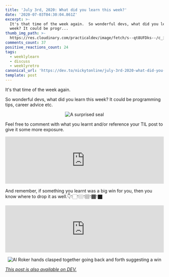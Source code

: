 ```yaml
---
title: 'July 3rd, 2020: What did you learn this week?'
date: '2020-07-03T04:30:04.861Z'
excerpt: >-
  It's that time of the week again.  So wonderful devs, what did you learn this
  week? It could be progr...
thumb_img_path: >-
  https://res.cloudinary.com/practicaldev/image/fetch/s--qt8UFDks--/c_imagga_scale,f_auto,fl_progressive,h_420,q_auto,w_1000/https://dev-to-uploads.s3.amazonaws.com/i/ig078sl8bq8kjcqrbnjm.png
comments_count: 37
positive_reactions_count: 24
tags:
  - weeklylearn
  - discuss
  - weeklyretro
canonical_url: 'https://dev.to/nickytonline/july-3rd-2020-what-did-you-learn-this-week-5h15'
template: post
---
```

It's that time of the week again.

So wonderful devs, what did you learn this week? It could be programming tips, career advice etc.

<center>

![A surprised seal](https://media.giphy.com/media/ZYdUijuxHE5eU/giphy.gif)

</center>

Feel free to comment with what you learnt and/or reference your TIL post to give it some more exposure.


<iframe class="liquidTag" src="https://dev.to/embed/tag?args=todayilearned" style="border: 0; width: 100%;"></iframe>


And remember, if something you learnt was a big win for you, then you know where to drop it as well.👇👇🏻👇🏼👇🏽👇🏾👇🏿


<iframe class="liquidTag" src="https://dev.to/embed/link?args=https%3A%2F%2Fdev.to%2Fjess%2Fwhat-was-your-win-this-week-250n" style="border: 0; width: 100%;"></iframe>


<center>

![Al Roker hands clasped together going back and forth suggesting a win](https://media.giphy.com/media/3o7bu57lYhUEFiYDSM/giphy.gif)

</center>

*[This post is also available on DEV.](https://dev.to/nickytonline/july-3rd-2020-what-did-you-learn-this-week-5h15)*


<script>
const parent = document.getElementsByTagName('head')[0];
const script = document.createElement('script');
script.type = 'text/javascript';
script.src = 'https://cdnjs.cloudflare.com/ajax/libs/iframe-resizer/4.1.1/iframeResizer.min.js';
script.charset = 'utf-8';
script.onload = function() {
    window.iFrameResize({}, '.liquidTag');
};
parent.appendChild(script);
</script>    
